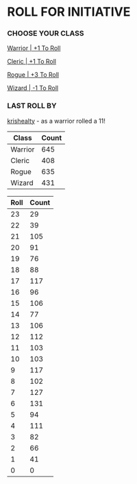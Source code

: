 # ROLL FOR INITIATIVE
### CHOOSE YOUR CLASS

[Warrior | +1 To Roll](https://github.com/benjaminsampica/benjaminsampica/issues/new?title=roll%7Cwarrior&body=Just+click+%27Submit+new+issue%27.)

[Cleric | +1 To Roll](https://github.com/benjaminsampica/benjaminsampica/issues/new?title=roll%7Ccleric&body=Just+click+%27Submit+new+issue%27.)

[Rogue | +3 To Roll](https://github.com/benjaminsampica/benjaminsampica/issues/new?title=roll%7Crogue&body=Just+click+%27Submit+new+issue%27.)

[Wizard | -1 To Roll](https://github.com/benjaminsampica/benjaminsampica/issues/new?title=roll%7Cwizard&body=Just+click+%27Submit+new+issue%27.)
### LAST ROLL BY
[krishealty](https://www.github.com/krishealty) - as a warrior rolled a 11!

|Class|Count|
|-|-|
|Warrior|645|
|Cleric|408|
|Rogue|635|
|Wizard|431|

|Roll|Count|
|-|-|
|23|29
|22|39
|21|105
|20|91
|19|76
|18|88
|17|117
|16|96
|15|106
|14|77
|13|106
|12|112
|11|103
|10|103
|9|117
|8|102
|7|127
|6|131
|5|94
|4|111
|3|82
|2|66
|1|41
|0|0
